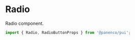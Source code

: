 # Radio

Radio component.

```js
import { Radio, RadioButtonProps } from '@panenco/pui';
```

<!-- STORY -->
